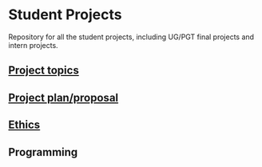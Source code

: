 # Student Projects
Repository for all the student projects, including UG/PGT final projects and intern projects.

## [Project topics](instructions/topics.md)

## [Project plan/proposal](instructions/proposal.md)

## [Ethics](instructions/ethics.md)

## Programming



